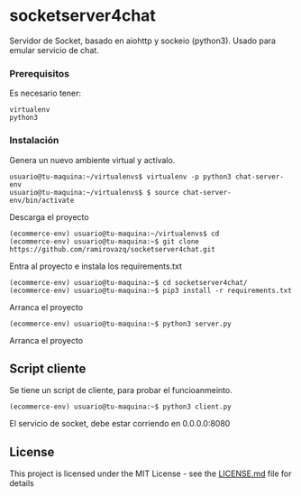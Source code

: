 # socketserver4chat

Servidor de Socket, basado en aiohttp y sockeio (python3). Usado para emular servicio de chat.

### Prerequisitos

Es necesario tener:

```
virtualenv
python3
```

### Instalación

Genera un nuevo ambiente virtual y actívalo.

```
usuario@tu-maquina:~/virtualenvs$ virtualenv -p python3 chat-server-env
usuario@tu-maquina:~/virtualenvs$ $ source chat-server-env/bin/activate
```

Descarga el proyecto

```
(ecommerce-env) usuario@tu-maquina:~/virtualenvs$ cd
(ecommerce-env) usuario@tu-maquina:~$ git clone https://github.com/ramirovazq/socketserver4chat.git

```

Entra al proyecto e instala los requirements.txt

```
(ecommerce-env) usuario@tu-maquina:~$ cd socketserver4chat/
(ecommerce-env) usuario@tu-maquina:~$ pip3 install -r requirements.txt 

```

Arranca el proyecto

```
(ecommerce-env) usuario@tu-maquina:~$ python3 server.py

```

Arranca el proyecto



## Script cliente 

Se tiene un script de cliente, para probar el funcioanmeinto.

```
(ecommerce-env) usuario@tu-maquina:~$ python3 client.py
```
El servicio de socket, debe estar corriendo en 0.0.0.0:8080



## License

This project is licensed under the MIT License - see the [LICENSE.md](LICENSE.md) file for details

